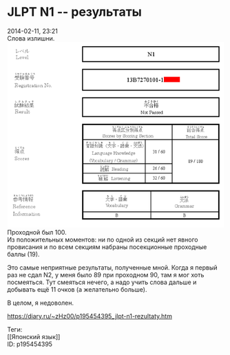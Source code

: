 JLPT N1 -- результаты
======================

   
 2014-02-11, 23:21   
  Слова излишни.   
  ![](pics/95ddce2ae194.png)    
 Проходной был 100.   
 Из положительных моментов: ни по одной из секций нет явного провисания и по всем секциям набраны посекционные проходные баллы (19).   
   
 Это самые неприятные результаты, полученные мной. Когда я первый раз не сдал N2, у меня было 89 при проходном 90, там я мог хоть посмеяться. Тут смеяться нечего, а надо учить слова дальше и добывать ещё 11 очков (а желательно больше).   
   
 В целом, я недоволен.   
    
 <https://diary.ru/~zHz00/p195454395_jlpt-n1-rezultaty.htm>   
   
 Теги:   
 [[Японский язык]]   
 ID: p195454395